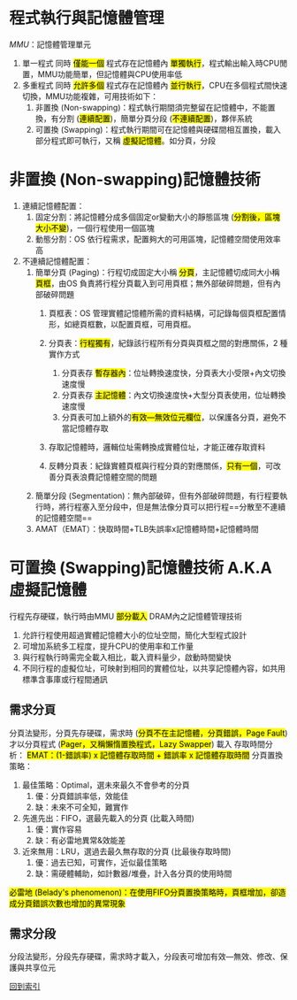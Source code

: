 # 程式執行與記憶體管理
*MMU*：記憶體管理單元

1. 單一程式
	同時 <mark>僅能一個</mark> 程式存在記憶體內 <mark>單獨執行</mark>，程式輸出輸入時CPU閒置，MMU功能簡單，但記憶體與CPU使用率低
2. 多重程式
	同時 <mark>允許多個</mark> 程式存在記憶體內 <mark>並行執行</mark>，CPU在多個程式間快速切換，MMU功能複雜，可用技術如下：
	1. 非置換 (Non-swapping)：程式執行期間須完整留在記憶體中，不能置換，有分割 (<mark>連續配置</mark>)，簡單分頁分段 (<mark>不連續配置</mark>)，夥伴系統
	2. 可置換 (Swapping)：程式執行期間可在記憶體與硬碟間相互置換，載入部分程式即可執行，又稱 <mark>虛擬記憶體</mark>。如分頁，分段


# 非置換 (Non-swapping)記憶體技術
1. 連續記憶體配置：
	1. 固定分割：將記憶體分成多個固定or變動大小的靜態區塊 (<mark>分割後，區塊大小不變</mark>)，一個行程使用一個區塊
	2. 動態分割：OS 依行程需求，配置夠大的可用區塊，記憶體空間使用效率高
2. 不連續記憶體配置：
	1. 簡單分頁 (Paging)：行程切成固定大小稱 <mark>分頁</mark>，主記憶體切成同大小稱 <mark>頁框</mark>，由OS 負責將行程分頁載入到可用頁框；無外部破碎問題，但有內部破碎問題
		1. 頁框表：OS 管理實體記憶體所需的資料結構，可記錄每個頁框配置情形，如總頁框數，以配置頁框，可用頁框。
		2. 分頁表：<mark>行程獨有</mark>，紀錄該行程所有分頁與頁框之間的對應關係，2 種實作方式
			1. 分頁表存 <mark>暫存器內</mark>：位址轉換速度快，分頁表大小受限+內文切換速度慢
			2. 分頁表存 <mark>主記憶體</mark>：內文切換速度快+大型分頁表使用，位址轉換速度慢
			3. 分頁表可加上額外的<mark>有效—無效位元欄位</mark>，以保護各分頁，避免不當記憶體存取

		3. 存取記憶體時，邏輯位址需轉換成實體位址，才能正確存取資料
		4. 反轉分頁表：紀錄實體頁框與行程分頁的對應關係，<mark>只有一個</mark>，可改善分頁表浪費記憶體空間的問題
	2. 簡單分段 (Segmentation)：無內部破碎，但有外部破碎問題，有行程要執行時，將行程塞入至分段中，但是無法像分頁可以把行程==分散至不連續的記憶體空間==
	3. AMAT（EMAT）：快取時間+TLB失誤率x記憶體時間+記憶體時間

# 可置換 (Swapping)記憶體技術 A.K.A 虛擬記憶體
行程先存硬碟，執行時由MMU <mark>部分載入</mark> DRAM內之記憶體管理技術
1. 允許行程使用超過實體記憶體大小的位址空間，簡化大型程式設計
2. 可增加系統多工程度，提升CPU的使用率和工作量
3. 與行程執行時需完全載入相比，載入資料量少，啟動時間變快
4. 不同行程的虛擬位址，可映射到相同的實體位址，以共享記憶體內容，如共用標準含事庫或行程間通訊

## 需求分頁
分頁法變形，分頁先存硬碟，需求時 (<mark>分頁不在主記憶體，分頁錯誤，Page Fault</mark>) 才以分頁程式 (<mark>Pager，又稱懶惰置換程式，Lazy Swapper</mark>) 載入
存取時間分析：
<mark>EMAT：(1-錯誤率) x 記憶體存取時間 + 錯誤率 x 記憶體存取時間</mark>
分頁置換策略：
1. 最佳策略：Optimal，選未來最久不會參考的分頁
	1. 優：分頁錯誤率低，效能佳
	2. 缺：未來不可全知，難實作
2. 先進先出：FIFO，選最先載入的分頁 (比載入時間)
	1. 優：實作容易
	2. 缺：有必雷地異常&效能差
3. 近來無用：LRU，選過去最久無存取的分頁 (比最後存取時間)
	1. 優：過去已知，可實作，近似最佳策略
	2. 缺：需硬體輔助，如計數器/堆疊，計入各分頁的使用時間

<mark>必雷地 (Belady's phenomenon)：在使用FIFO分頁置換策略時，頁框增加，卻造成分頁錯誤次數也增加的異常現象</mark>

## 需求分段
分段法變形，分段先存硬碟，需求時才載入，分段表可增加有效—無效、修改、保護與共享位元

[回到索引]((%E4%BD%9C%E6%A5%AD%E7%B3%BB%E7%B5%B1%E7%B4%A2%E5%BC%95))